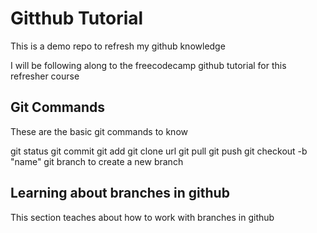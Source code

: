 # Gitthub Tutorial

This is a demo repo to refresh my github knowledge

I will be following along to the freecodecamp github tutorial for this refresher course

## Git Commands

These are the basic git commands to know

git status
git commit
git add
git clone url
git pull
git push
git checkout -b "name" git branch to create a new branch

## Learning about branches in github

This section teaches about how to work with branches in github